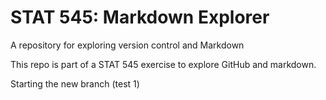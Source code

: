 # STAT 545: Markdown Explorer

A repository for exploring version control and Markdown

This repo is part of a STAT 545 exercise to explore GitHub and markdown.

Starting the new branch (test 1)
